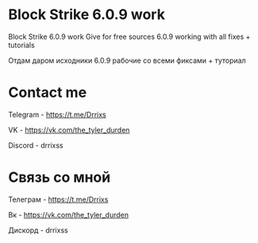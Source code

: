 # Block Strike 6.0.9 work
Block Strike 6.0.9 work
Give for free sources 6.0.9 working with all fixes + tutorials

Отдам даром исходники 6.0.9 рабочие со всеми фиксами + туториал
# Contact me
Telegram - https://t.me/Drrixs

VK - https://vk.com/the_tyler_durden

Discord - drrixss
# Связь со мной
Телеграм - https://t.me/Drrixs

Вк - https://vk.com/the_tyler_durden

Дискорд - drrixss
